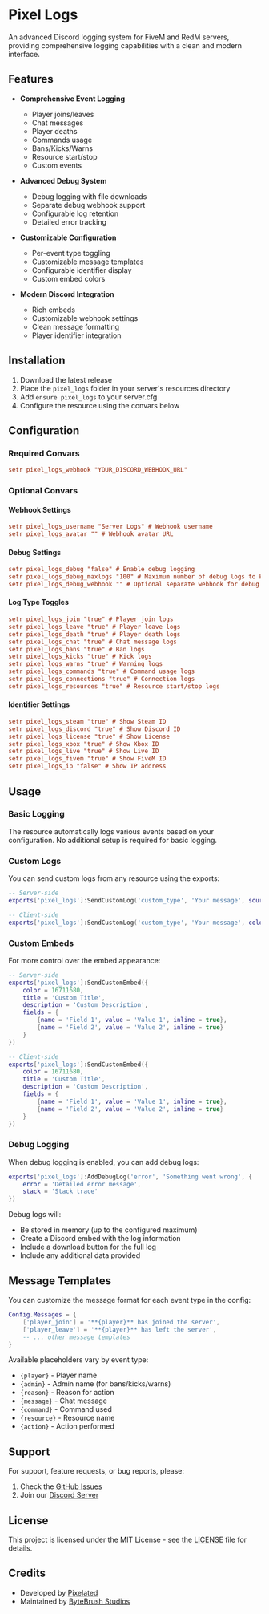 # Pixel Logs

An advanced Discord logging system for FiveM and RedM servers, providing comprehensive logging capabilities with a clean and modern interface.

## Features

- **Comprehensive Event Logging**
  - Player joins/leaves
  - Chat messages
  - Player deaths
  - Commands usage
  - Bans/Kicks/Warns
  - Resource start/stop
  - Custom events

- **Advanced Debug System**
  - Debug logging with file downloads
  - Separate debug webhook support
  - Configurable log retention
  - Detailed error tracking

- **Customizable Configuration**
  - Per-event type toggling
  - Customizable message templates
  - Configurable identifier display
  - Custom embed colors

- **Modern Discord Integration**
  - Rich embeds
  - Customizable webhook settings
  - Clean message formatting
  - Player identifier integration

## Installation

1. Download the latest release
2. Place the `pixel_logs` folder in your server's resources directory
3. Add `ensure pixel_logs` to your server.cfg
4. Configure the resource using the convars below

## Configuration

### Required Convars

```cfg
setr pixel_logs_webhook "YOUR_DISCORD_WEBHOOK_URL"
```

### Optional Convars

#### Webhook Settings
```cfg
setr pixel_logs_username "Server Logs" # Webhook username
setr pixel_logs_avatar "" # Webhook avatar URL
```

#### Debug Settings
```cfg
setr pixel_logs_debug "false" # Enable debug logging
setr pixel_logs_debug_maxlogs "100" # Maximum number of debug logs to keep
setr pixel_logs_debug_webhook "" # Optional separate webhook for debug logs
```

#### Log Type Toggles
```cfg
setr pixel_logs_join "true" # Player join logs
setr pixel_logs_leave "true" # Player leave logs
setr pixel_logs_death "true" # Player death logs
setr pixel_logs_chat "true" # Chat message logs
setr pixel_logs_bans "true" # Ban logs
setr pixel_logs_kicks "true" # Kick logs
setr pixel_logs_warns "true" # Warning logs
setr pixel_logs_commands "true" # Command usage logs
setr pixel_logs_connections "true" # Connection logs
setr pixel_logs_resources "true" # Resource start/stop logs
```

#### Identifier Settings
```cfg
setr pixel_logs_steam "true" # Show Steam ID
setr pixel_logs_discord "true" # Show Discord ID
setr pixel_logs_license "true" # Show License
setr pixel_logs_xbox "true" # Show Xbox ID
setr pixel_logs_live "true" # Show Live ID
setr pixel_logs_fivem "true" # Show FiveM ID
setr pixel_logs_ip "false" # Show IP address
```

## Usage

### Basic Logging

The resource automatically logs various events based on your configuration. No additional setup is required for basic logging.

### Custom Logs

You can send custom logs from any resource using the exports:

```lua
-- Server-side
exports['pixel_logs']:SendCustomLog('custom_type', 'Your message', source, color)

-- Client-side
exports['pixel_logs']:SendCustomLog('custom_type', 'Your message', color)
```

### Custom Embeds

For more control over the embed appearance:

```lua
-- Server-side
exports['pixel_logs']:SendCustomEmbed({
    color = 16711680,
    title = 'Custom Title',
    description = 'Custom Description',
    fields = {
        {name = 'Field 1', value = 'Value 1', inline = true},
        {name = 'Field 2', value = 'Value 2', inline = true}
    }
})

-- Client-side
exports['pixel_logs']:SendCustomEmbed({
    color = 16711680,
    title = 'Custom Title',
    description = 'Custom Description',
    fields = {
        {name = 'Field 1', value = 'Value 1', inline = true},
        {name = 'Field 2', value = 'Value 2', inline = true}
    }
})
```

### Debug Logging

When debug logging is enabled, you can add debug logs:

```lua
exports['pixel_logs']:AddDebugLog('error', 'Something went wrong', {
    error = 'Detailed error message',
    stack = 'Stack trace'
})
```

Debug logs will:
- Be stored in memory (up to the configured maximum)
- Create a Discord embed with the log information
- Include a download button for the full log
- Include any additional data provided

## Message Templates

You can customize the message format for each event type in the config:

```lua
Config.Messages = {
    ['player_join'] = '**{player}** has joined the server',
    ['player_leave'] = '**{player}** has left the server',
    -- ... other message templates
}
```

Available placeholders vary by event type:
- `{player}` - Player name
- `{admin}` - Admin name (for bans/kicks/warns)
- `{reason}` - Reason for action
- `{message}` - Chat message
- `{command}` - Command used
- `{resource}` - Resource name
- `{action}` - Action performed

## Support

For support, feature requests, or bug reports, please:
1. Check the [GitHub Issues](https://github.com/ByteBrushStudios/pixel_logs/issues)
2. Join our [Discord Server](https://discord.gg/Vv2bdC44Ge)

## License

This project is licensed under the MIT License - see the [LICENSE](LICENSE) file for details.

## Credits

- Developed by [Pixelated](https://codemeapixel.dev)
- Maintained by [ByteBrush Studios](https://github.com/ByteBrushStudios) 